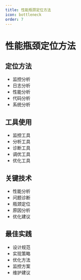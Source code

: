 ```yaml
---
title: 性能瓶颈定位方法
icon: bottleneck
order: 7
---
```


# 性能瓶颈定位方法

## 定位方法
- 监控分析
- 日志分析
- 性能分析
- 代码分析
- 系统分析

## 工具使用
- 监控工具
- 分析工具
- 诊断工具
- 调优工具
- 优化工具

## 关键技术
- 性能分析
- 问题诊断
- 瓶颈定位
- 原因分析
- 优化建议

## 最佳实践
- 设计规范
- 实现策略
- 优化方法
- 监控方案
- 维护建议
